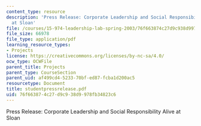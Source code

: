 ```yaml
---
content_type: resource
description: 'Press Release: Corporate Leadership and Social Responsibility Alive
  at Sloan'
file: /courses/15-974-leadership-lab-spring-2003/76f663874c27d9c938d9978fb34823c6_studentpressrelease.pdf
file_size: 66978
file_type: application/pdf
learning_resource_types:
- Projects
license: https://creativecommons.org/licenses/by-nc-sa/4.0/
ocw_type: OCWFile
parent_title: Projects
parent_type: CourseSection
parent_uid: af499cd4-5233-70bf-ed87-fcba1d200ac5
resourcetype: Document
title: studentpressrelease.pdf
uid: 76f66387-4c27-d9c9-38d9-978fb34823c6
---
```

Press Release: Corporate Leadership and Social Responsibility Alive at Sloan